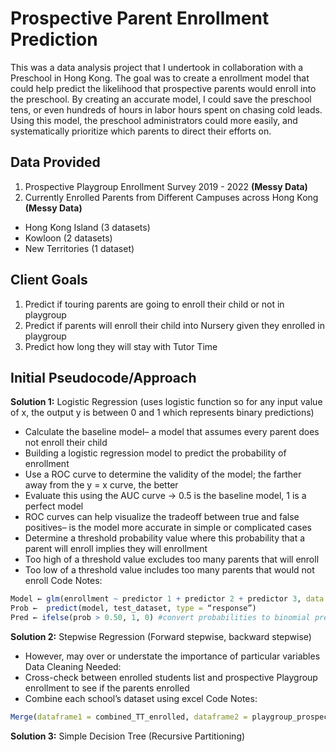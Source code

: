 # Prospective Parent Enrollment Prediction

This was a data analysis project that I undertook in collaboration with a Preschool in Hong Kong. The goal was to create a enrollment model that could help predict the likelihood that prospective parents would enroll into the preschool. By creating an accurate model, I could save the preschool tens, or even hundreds of hours in labor hours spent on chasing cold leads. Using this model, the preschool administrators could more easily, and systematically prioritize which parents to direct their efforts on. 

## Data Provided  
1. Prospective Playgroup Enrollment Survey 2019 - 2022 **(Messy Data)**
2. Currently Enrolled Parents from Different Campuses across Hong Kong **(Messy Data)**
  * Hong Kong Island (3 datasets) 
  * Kowloon (2 datasets) 
  * New Territories (1 dataset) 

## Client Goals 
1. Predict if touring parents are going to enroll their child or not in playgroup 
2. Predict if parents will enroll their child into Nursery given they enrolled in playgroup
3. Predict how long they will stay with Tutor Time 

## Initial Pseudocode/Approach 

**Solution 1:** Logistic Regression (uses logistic function so for any input value of x, the output y is between 0 and 1 which represents binary predictions)   
  * Calculate the baseline model– a model that assumes every parent does not enroll their child
  * Building a logistic regression model to predict the probability of enrollment 
  * Use a ROC curve to determine the validity of the model; the farther away from the y = x curve, the better
  * Evaluate this using the AUC curve → 0.5 is the baseline model, 1 is a perfect model 
  * ROC curves can help visualize the tradeoff between true and false positives– is the model more accurate in simple or complicated cases 
  * Determine a threshold probability value where this probability that a parent will enroll implies they will enrollment
  * Too high of a threshold value excludes too many parents that will enroll 
  * Too low of a threshold value includes too many parents that would not enroll
Code Notes: 
``` R
Model ← glm(enrollment ~ predictor 1 + predictor 2 + predictor 3, data = dataset, family = “binomial)
Prob ←  predict(model, test_dataset, type = “response”)
Pred ← ifelse(prob > 0.50, 1, 0) #convert probabilities to binomial predictions/outcomes
```

**Solution 2:** Stepwise Regression (Forward stepwise, backward stepwise) 
  * However, may over or understate the importance of particular variables
Data Cleaning Needed: 
  * Cross-check between enrolled students list and prospective Playgroup enrollment to see if the parents enrolled 
  * Combine each school’s dataset using excel 
Code Notes: 
``` R
Merge(dataframe1 = combined_TT_enrolled, dataframe2 = playgroup_prospective, by = c(“email”, “name”)) #will output parents who enrolled from prospective playgroup survey 
```

**Solution 3:** Simple Decision Tree (Recursive Partitioning) 





